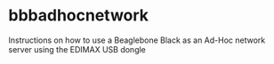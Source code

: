 # bbbadhocnetwork
Instructions on how to use a Beaglebone Black as an Ad-Hoc network server using the EDIMAX USB dongle
